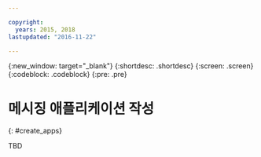 ```yaml
---

copyright:
  years: 2015, 2018
lastupdated: "2016-11-22"

---
```


{:new_window: target="_blank"}
{:shortdesc: .shortdesc}
{:screen: .screen}
{:codeblock: .codeblock}
{:pre: .pre}

# 메시징 애플리케이션 작성 
{: #create_apps}

TBD

<!-- begin STAGING ONLY -->

<!-- end STAGING ONLY -->

